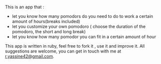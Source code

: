 This is an app that :
- let you know how many pomodors do you need to do to work a certain amount of hours(breaks included)
- let you customize your own pomodoro ( choose the duration of the pomodoro, the short and long break)
- let you know how many pomodor you can fit in a certain amount of hour

This app is written in ruby, feel free to fork it , use it and improve it.
All suggestions are welcome, you can get in touch with me at r.yassine42@gmail.com.
